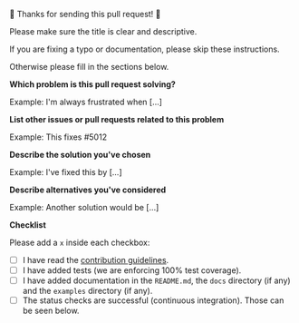 🎉 Thanks for sending this pull request! 🎉

Please make sure the title is clear and descriptive.

If you are fixing a typo or documentation, please skip these instructions.

Otherwise please fill in the sections below.

**Which problem is this pull request solving?**

Example: I'm always frustrated when [...]

**List other issues or pull requests related to this problem**

Example: This fixes #5012

**Describe the solution you've chosen**

Example: I've fixed this by [...]

**Describe alternatives you've considered**

Example: Another solution would be [...]

**Checklist**

Please add a `x` inside each checkbox:

- [ ] I have read the [contribution guidelines](../blob/master/CONTRIBUTING.md).
- [ ] I have added tests (we are enforcing 100% test coverage).
- [ ] I have added documentation in the `README.md`, the `docs` directory (if
      any) and the `examples` directory (if any).
- [ ] The status checks are successful (continuous integration). Those can be
      seen below.
